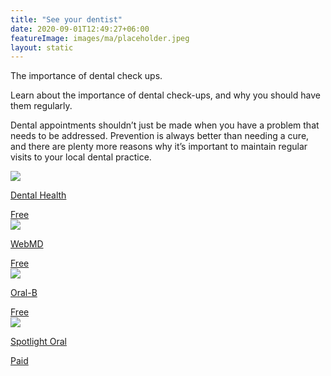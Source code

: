 ```yaml
---
title: "See your dentist"
date: 2020-09-01T12:49:27+06:00
featureImage: images/ma/placeholder.jpeg
layout: static
---
```


The importance of dental check ups.

Learn about the importance of dental check-ups, and why you should have them regularly.

Dental appointments shouldn’t just be made when you have a problem that needs to be addressed. Prevention is always better than needing a cure, and there are plenty more reasons why it’s important to maintain regular visits to your local dental practice.

<a class="ma-link" href="https://www.dentalhealth.org/blog/the-importance-of-regular-dental-visits"><div class="ma-card ma-card-Health"><div class="ma-icon"><img src ="/images/Icon-check - health - opacity.svg"/></div><div class="ma-name"><p>Dental Health</p></div><div class="ma-paid-text"><span>Free</span></div></div></a><a class="ma-link" href="https://www.webmd.com/oral-health/features/dental-checkup-every-6-months"><div class="ma-card ma-card-Health"><div class="ma-icon"><img src ="/images/Icon-check - health - opacity.svg"/></div><div class="ma-name"><p>WebMD</p></div><div class="ma-paid-text"><span>Free</span></div></div></a><a class="ma-link" href="https://www.oralb.co.uk/en-gb/oral-health/life-stages/adults/the-importance-of-regular-dental-visits"><div class="ma-card ma-card-Health"><div class="ma-icon"><img src ="/images/Icon-check - health - opacity.svg"/></div><div class="ma-name"><p>Oral-B</p></div><div class="ma-paid-text"><span>Free</span></div></div></a><a class="ma-link" href="https://www.awin1.com/cread.php?awinmid=24739&awinaffid=1198638&ued=https%3A%2F%2Fuk.spotlightoralcare.com%2F"><div class="ma-card ma-card-Health"><div class="ma-icon"><img src ="/images/Icon-pound - health - opacity.svg"/></div><div class="ma-name"><p>Spotlight Oral</p></div><div class="ma-paid-text"><span>Paid</span></div></div></a>  

<br/><br/>






